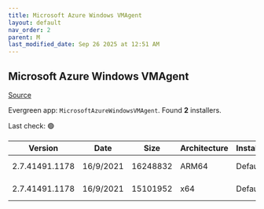 ```yaml
---
title: Microsoft Azure Windows VMAgent
layout: default
nav_order: 2
parent: M
last_modified_date: Sep 26 2025 at 12:51 AM
---
```


## Microsoft Azure Windows VMAgent

[Source](https://learn.microsoft.com/en-us/azure/virtual-machines/extensions/agent-windows)

Evergreen app: `MicrosoftAzureWindowsVMAgent`. Found **2** installers.

Last check: 🟢

| Version        | Date      | Size     | Architecture | InstallerType | Type | URI                                                                                                                                                                                                                                                                                                    |
| -------------- | --------- | -------- | ------------ | ------------- | ---- | ------------------------------------------------------------------------------------------------------------------------------------------------------------------------------------------------------------------------------------------------------------------------------------------------------ |
| 2.7.41491.1178 | 16/9/2021 | 16248832 | ARM64        | Default       | msi  | [https://github.com/Azure/WindowsVMAgent/releases/download/2.7.41491.1178AMD64%26ARM64/WindowsAzureVmAgent.arm64_2.7.41491.1178_2509151178.fre.msi](https://github.com/Azure/WindowsVMAgent/releases/download/2.7.41491.1178AMD64%26ARM64/WindowsAzureVmAgent.arm64_2.7.41491.1178_2509151178.fre.msi) |
| 2.7.41491.1178 | 16/9/2021 | 15101952 | x64          | Default       | msi  | [https://github.com/Azure/WindowsVMAgent/releases/download/2.7.41491.1178AMD64%26ARM64/WindowsAzureVmAgent.amd64_2.7.41491.1178_2509151178.fre.msi](https://github.com/Azure/WindowsVMAgent/releases/download/2.7.41491.1178AMD64%26ARM64/WindowsAzureVmAgent.amd64_2.7.41491.1178_2509151178.fre.msi) |
